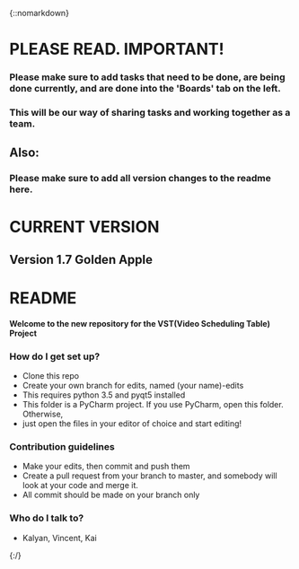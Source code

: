 {::nomarkdown}

<h1>PLEASE READ. IMPORTANT!</h1>

<h3>Please make sure to add tasks that need to be done, are being done currently, and are done into the 'Boards' tab on the left.</h3>

<h3>This will be our way of sharing tasks and working together as a team.</h3>

<h2>Also:</h2>

<h3>Please make sure to add all version changes to the readme here.</h3>

<h1>CURRENT VERSION</h1>

<h2>Version 1.7 Golden Apple</h2>

<h1>README</h1>

<h4>Welcome to the new repository for the VST(Video Scheduling Table) Project</h4>

<h3>How do I get set up?</h3>

<ul>
<li>Clone this repo</li>
<li>Create your own branch for edits, named (your name)-edits</li>
<li>This requires python 3.5 and pyqt5 installed</li>
<li>This folder is a PyCharm project. If you use PyCharm, open this folder. Otherwise,</li>
<li>just open the files in your editor of choice and start editing!</li>
</ul>

<h3>Contribution guidelines</h3>

<ul>
<li>Make your edits, then commit and push them</li>
<li>Create a pull request from your branch to master, and somebody will look at your code and merge it.</li>
<li>All commit should be made on your branch only</li>
</ul>

<h3>Who do I talk to?</h3>

<ul>
<li>Kalyan, Vincent, Kai</li>
</ul>

{:/}

